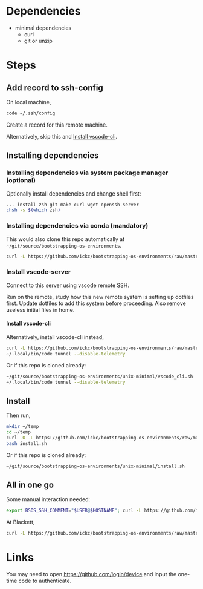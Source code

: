 # Dependencies

- minimal dependencies
    - curl
    - git or unzip

# Steps

## Add record to ssh-config

On local machine,

```sh
code ~/.ssh/config
```

Create a record for this remote machine.

Alternatively, skip this and [Install vscode-cli](#install-vscode-cli).

## Installing dependencies

### Installing dependencies via system package manager (optional)

Optionally install dependencies and change shell first:

```sh
... install zsh git make curl wget openssh-server
chsh -s $(which zsh)
```

### Installing dependencies via conda (mandatory)

This would also clone this repo automatically at `~/git/source/bootstrapping-os-environments`.

```bash
curl -L https://github.com/ickc/bootstrapping-os-environments/raw/master/unix-minimal/bootstrap.sh | bash
```

### Install vscode-server

Connect to this server using vscode remote SSH.

Run on the remote, study how this new remote system is setting up dotfiles first. Update dotfiles to add this system before proceeding.
Also remove useless initial files in home.

#### Install vscode-cli

Alternatively, install vscode-cli instead,

```bash
curl -L https://github.com/ickc/bootstrapping-os-environments/raw/master/install/vscode_cli.sh | bash
~/.local/bin/code tunnel --disable-telemetry
```

Or if this repo is cloned already:

```bash
~/git/source/bootstrapping-os-environments/unix-minimal/vscode_cli.sh
~/.local/bin/code tunnel --disable-telemetry
```

## Install

Then run,

```sh
mkdir ~/temp
cd ~/temp
curl -O -L https://github.com/ickc/bootstrapping-os-environments/raw/master/unix-minimal/install.sh
bash install.sh
```

Or if this repo is cloned already:

```sh
~/git/source/bootstrapping-os-environments/unix-minimal/install.sh
```

## All in one go

Some manual interaction needed:

```sh
export BSOS_SSH_COMMENT="$USER@$HOSTNAME"; curl -L https://github.com/ickc/bootstrapping-os-environments/raw/master/unix-minimal/bootstrap.sh | bash && curl -L https://github.com/ickc/bootstrapping-os-environments/raw/master/install/vscode_cli.sh | bash && ~/git/source/bootstrapping-os-environments/unix-minimal/install.sh && ~/.local/bin/code tunnel --disable-telemetry
```

At Blackett,

```sh
curl -L https://github.com/ickc/bootstrapping-os-environments/raw/master/unix-minimal/bootstrap-xrootd.sh | bash
```

# Links

You may need to open <https://github.com/login/device> and input the one-time code to authenticate.
